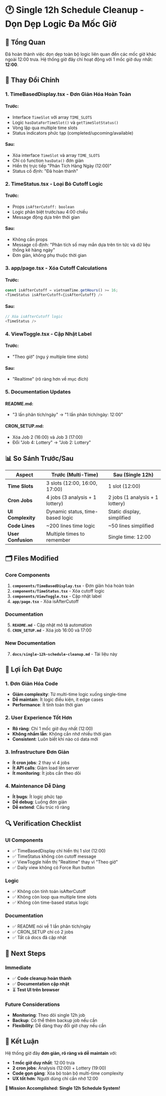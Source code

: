 # 🕐 Single 12h Schedule Cleanup - Dọn Dẹp Logic Đa Mốc Giờ

## 🎯 Tổng Quan

Đã hoàn thành việc dọn dẹp toàn bộ logic liên quan đến các mốc giờ khác ngoài 12:00 trưa. Hệ thống giờ đây chỉ hoạt động với 1 mốc giờ duy nhất: **12:00**.

## 🔄 Thay Đổi Chính

### 1. **TimeBasedDisplay.tsx** - Đơn Giản Hóa Hoàn Toàn
#### Trước:
- Interface `TimeSlot` với array `TIME_SLOTS`
- Logic `hasDataForTimeSlot()` và `getTimeSlotStatus()`
- Vòng lặp qua multiple time slots
- Status indicators phức tạp (completed/upcoming/available)

#### Sau:
- Xóa interface `TimeSlot` và array `TIME_SLOTS`
- Chỉ có function `hasData()` đơn giản
- Hiển thị trực tiếp "Phân Tích Hàng Ngày (12:00)"
- Status cố định: "Đã hoàn thành"

### 2. **TimeStatus.tsx** - Loại Bỏ Cutoff Logic
#### Trước:
- Props `isAfterCutoff: boolean`
- Logic phân biệt trước/sau 4:00 chiều
- Message động dựa trên thời gian

#### Sau:
- Không cần props
- Message cố định: "Phân tích số may mắn dựa trên tin tức và dữ liệu thống kê hàng ngày"
- Đơn giản, không phụ thuộc thời gian

### 3. **app/page.tsx** - Xóa Cutoff Calculations
#### Trước:
```typescript
const isAfterCutoff = vietnamTime.getHours() >= 16;
<TimeStatus isAfterCutoff={isAfterCutoff} />
```

#### Sau:
```typescript
// Xóa isAfterCutoff logic
<TimeStatus />
```

### 4. **ViewToggle.tsx** - Cập Nhật Label
#### Trước:
- "Theo giờ" (ngụ ý multiple time slots)

#### Sau:
- "Realtime" (rõ ràng hơn về mục đích)

### 5. **Documentation Updates**
#### README.md:
- "3 lần phân tích/ngày" → "1 lần phân tích/ngày: 12:00"

#### CRON_SETUP.md:
- Xóa Job 2 (16:00) và Job 3 (17:00)
- Đổi "Job 4: Lottery" → "Job 2: Lottery"

## 📊 So Sánh Trước/Sau

| Aspect | Trước (Multi-Time) | Sau (Single 12h) |
|--------|-------------------|------------------|
| **Time Slots** | 3 slots (12:00, 16:00, 17:00) | 1 slot (12:00) |
| **Cron Jobs** | 4 jobs (3 analysis + 1 lottery) | 2 jobs (1 analysis + 1 lottery) |
| **UI Complexity** | Dynamic status, time-based logic | Static display, simplified |
| **Code Lines** | ~200 lines time logic | ~50 lines simplified |
| **User Confusion** | Multiple times to remember | Single time: 12:00 |

## 🗂️ Files Modified

### Core Components
1. **`components/TimeBasedDisplay.tsx`** - Đơn giản hóa hoàn toàn
2. **`components/TimeStatus.tsx`** - Xóa cutoff logic
3. **`components/ViewToggle.tsx`** - Cập nhật label
4. **`app/page.tsx`** - Xóa isAfterCutoff

### Documentation
5. **`README.md`** - Cập nhật mô tả automation
6. **`CRON_SETUP.md`** - Xóa job 16:00 và 17:00

### New Documentation
7. **`docs/single-12h-schedule-cleanup.md`** - Tài liệu này

## 🎯 Lợi Ích Đạt Được

### 1. **Đơn Giản Hóa Code**
- **Giảm complexity**: Từ multi-time logic xuống single-time
- **Dễ maintain**: Ít logic điều kiện, ít edge cases
- **Performance**: Ít tính toán thời gian

### 2. **User Experience Tốt Hơn**
- **Rõ ràng**: Chỉ 1 mốc giờ duy nhất (12:00)
- **Không nhầm lẫn**: Không cần nhớ nhiều thời gian
- **Consistent**: Luôn biết khi nào có data mới

### 3. **Infrastructure Đơn Giản**
- **Ít cron jobs**: 2 thay vì 4 jobs
- **Ít API calls**: Giảm load lên server
- **Ít monitoring**: Ít jobs cần theo dõi

### 4. **Maintenance Dễ Dàng**
- **Ít bugs**: Ít logic phức tạp
- **Dễ debug**: Luồng đơn giản
- **Dễ extend**: Cấu trúc rõ ràng

## 🔍 Verification Checklist

### UI Components
- ✅ TimeBasedDisplay chỉ hiển thị 1 slot (12:00)
- ✅ TimeStatus không còn cutoff message
- ✅ ViewToggle hiển thị "Realtime" thay vì "Theo giờ"
- ✅ Daily view không có Force Run button

### Logic
- ✅ Không còn tính toán isAfterCutoff
- ✅ Không còn loop qua multiple time slots
- ✅ Không còn time-based status logic

### Documentation
- ✅ README nói về 1 lần phân tích/ngày
- ✅ CRON_SETUP chỉ có 2 jobs
- ✅ Tất cả docs đã cập nhật

## 🚀 Next Steps

### Immediate
- ✅ **Code cleanup hoàn thành**
- ✅ **Documentation cập nhật**
- ⏳ **Test UI trên browser**

### Future Considerations
- **Monitoring**: Theo dõi single 12h job
- **Backup**: Có thể thêm backup job nếu cần
- **Flexibility**: Dễ dàng thay đổi giờ chạy nếu cần

## 🎉 Kết Luận

Hệ thống giờ đây **đơn giản, rõ ràng và dễ maintain** với:

- **1 mốc giờ duy nhất**: 12:00 trưa
- **2 cron jobs**: Analysis (12:00) + Lottery (19:00)  
- **Code gọn gàng**: Xóa bỏ toàn bộ multi-time complexity
- **UX tốt hơn**: Người dùng chỉ cần nhớ 12:00

**🎯 Mission Accomplished: Single 12h Schedule System!**
